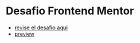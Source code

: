 # Desafio Frontend Mentor
- [revise el desafio aqui](https://www.frontendmentor.io/challenges/ecommerce-product-page-UPsZ9MJp6)
- [preview](https://ecommerce-desafio-frontend-reactjs.netlify.app/)
